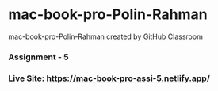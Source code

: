 # mac-book-pro-Polin-Rahman
mac-book-pro-Polin-Rahman created by GitHub Classroom

### Assignment - 5

### Live Site: https://mac-book-pro-assi-5.netlify.app/
